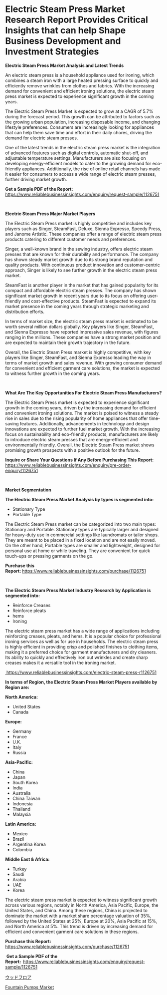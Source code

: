 <p><h1>Electric Steam Press Market Research Report Provides Critical Insights that can help Shape Business Development and Investment Strategies</h1></p><p><strong>Electric Steam Press Market Analysis and Latest Trends</strong></p>
<p><p>An electric steam press is a household appliance used for ironing, which combines a steam iron with a large heated pressing surface to quickly and efficiently remove wrinkles from clothes and fabrics. With the increasing demand for convenient and efficient ironing solutions, the electric steam press market is expected to experience significant growth in the coming years.</p><p>The Electric Steam Press Market is expected to grow at a CAGR of 5.7% during the forecast period. This growth can be attributed to factors such as the growing urban population, increasing disposable income, and changing lifestyle preferences. Consumers are increasingly looking for appliances that can help them save time and effort in their daily chores, driving the demand for electric steam presses.</p><p>One of the latest trends in the electric steam press market is the integration of advanced features such as digital controls, automatic shut-off, and adjustable temperature settings. Manufacturers are also focusing on developing energy-efficient models to cater to the growing demand for eco-friendly appliances. Additionally, the rise of online retail channels has made it easier for consumers to access a wide range of electric steam presses, further driving market growth.</p></p>
<p><strong>Get a Sample PDF of the Report:&nbsp;</strong> <a href="https://www.reliablebusinessinsights.com/enquiry/request-sample/1126751">https://www.reliablebusinessinsights.com/enquiry/request-sample/1126751</a></p>
<p>&nbsp;</p>
<p><strong>Electric Steam Press Major Market Players</strong></p>
<p><p>The Electric Steam Press market is highly competitive and includes key players such as Singer, SteamFast, Deluxe, Sienna Expresso, Speedy Press, and Janome Artistic. These companies offer a range of electric steam press products catering to different customer needs and preferences.</p><p>Singer, a well-known brand in the sewing industry, offers electric steam presses that are known for their durability and performance. The company has shown steady market growth due to its strong brand reputation and quality products. With continuous product innovation and customer-centric approach, Singer is likely to see further growth in the electric steam press market.</p><p>SteamFast is another player in the market that has gained popularity for its compact and affordable electric steam presses. The company has shown significant market growth in recent years due to its focus on offering user-friendly and cost-effective products. SteamFast is expected to expand its market presence in the coming years through strategic marketing and distribution efforts.</p><p>In terms of market size, the electric steam press market is estimated to be worth several million dollars globally. Key players like Singer, SteamFast, and Sienna Expresso have reported impressive sales revenue, with figures ranging in the millions. These companies have a strong market position and are expected to maintain their growth trajectory in the future.</p><p>Overall, the Electric Steam Press market is highly competitive, with key players like Singer, SteamFast, and Sienna Expresso leading the way in terms of market growth and sales revenue. With growing consumer demand for convenient and efficient garment care solutions, the market is expected to witness further growth in the coming years.</p></p>
<p>&nbsp;</p>
<p><strong>What Are The Key Opportunities For Electric Steam Press Manufacturers?</strong></p>
<p><p>The Electric Steam Press market is expected to experience significant growth in the coming years, driven by the increasing demand for efficient and convenient ironing solutions. The market is poised to witness a steady rise in sales due to the rising popularity of home appliances that offer time-saving features. Additionally, advancements in technology and design innovations are expected to further fuel market growth. With the increasing focus on sustainability and eco-friendly products, manufacturers are likely to introduce electric steam presses that are energy-efficient and environmentally friendly. Overall, the Electric Steam Press market shows promising growth prospects with a positive outlook for the future.</p></p>
<p><strong>Inquire or Share Your Questions If Any Before Purchasing This Report:</strong> <a href="https://www.reliablebusinessinsights.com/enquiry/pre-order-enquiry/1126751">https://www.reliablebusinessinsights.com/enquiry/pre-order-enquiry/1126751</a></p>
<p>&nbsp;</p>
<p><strong>Market Segmentation</strong></p>
<p><strong>The Electric Steam Press Market Analysis by types is segmented into:</strong></p>
<p><ul><li>Stationary Type</li><li>Portable Type</li></ul></p>
<p><p>The Electric Steam Press market can be categorized into two main types: Stationary and Portable. Stationary types are typically larger and designed for heavy-duty use in commercial settings like laundromats or tailor shops. They are meant to be placed in a fixed location and are not easily moved. On the other hand, Portable types are smaller and lightweight, designed for personal use at home or while traveling. They are convenient for quick touch-ups or pressing garments on the go.</p></p>
<p><strong>Purchase this Report:&nbsp;</strong><a href="https://www.reliablebusinessinsights.com/purchase/1126751">https://www.reliablebusinessinsights.com/purchase/1126751</a></p>
<p>&nbsp;</p>
<p><strong>The Electric Steam Press Market Industry Research by Application is segmented into:</strong></p>
<p><ul><li>Reinforce Creases</li><li>Reinforce pleats</li><li>hems</li><li>Ironing</li></ul></p>
<p><p>The electric steam press market has a wide range of applications including reinforcing creases, pleats, and hems. It is a popular choice for professional ironing services as well as for use in households. The electric steam press is highly efficient in providing crisp and polished finishes to clothing items, making it a preferred choice for garment manufacturers and dry cleaners. Its ability to quickly and effectively iron out wrinkles and create sharp creases makes it a versatile tool in the ironing market.</p></p>
<p><a href="https://www.reliablebusinessinsights.com/electric-steam-press-r1126751">&nbsp;https://www.reliablebusinessinsights.com/electric-steam-press-r1126751</a></p>
<p><strong>In terms of Region, the Electric Steam Press Market Players available by Region are:</strong></p>
<p>
    <p> <strong> North America: </strong>
        <ul>
            <li>United States</li>
            <li>Canada</li>
        </ul>
        </p> 
    <p> <strong> Europe: </strong>
        <ul>
            <li>Germany</li>
            <li>France</li>
            <li>U.K.</li>
            <li>Italy</li>
            <li>Russia</li>
        </ul>
        </p> 
    <p> <strong> Asia-Pacific: </strong>
        <ul>
            <li>China</li>
            <li>Japan</li>
            <li>South Korea</li>
            <li>India</li>
            <li>Australia</li>
            <li>China Taiwan</li>
            <li>Indonesia</li>
            <li>Thailand</li>
            <li>Malaysia</li>
        </ul>
        </p> 
    <p> <strong> Latin America: </strong>
        <ul>
            <li>Mexico</li>
            <li>Brazil</li>
            <li>Argentina Korea</li>
            <li>Colombia</li>
        </ul>
        </p> 
    <p> <strong> Middle East & Africa: </strong>
        <ul>
            <li>Turkey</li>
            <li>Saudi</li>
            <li>Arabia</li>
            <li>UAE</li>
            <li>Korea</li>
        </ul>
    </p>
    </p>
<p><p>The electric steam press market is expected to witness significant growth across various regions, notably in North America, Asia Pacific, Europe, the United States, and China. Among these regions, China is projected to dominate the market with a market share percentage valuation of 35%, followed by the United States at 25%, Europe at 20%, Asia Pacific at 15%, and North America at 5%. This trend is driven by increasing demand for efficient and convenient garment care solutions in these regions.</p></p>
<p><strong>Purchase this Report: </strong><a href="https://www.reliablebusinessinsights.com/purchase/1126751">https://www.reliablebusinessinsights.com/purchase/1126751</a></p>
<p>&nbsp;<strong>Get a Sample PDF of the Report:&nbsp;&nbsp;</strong><a href="https://www.reliablebusinessinsights.com/enquiry/request-sample/1126751">https://www.reliablebusinessinsights.com/enquiry/request-sample/1126751</a></p>
<p><strong></strong></p>
<p><p><a href="https://github.com/avbqbctihcbe2/Market-Research-Report-List-3/blob/main/455925731596.md">ウッドフロア</a></p><p><a href="https://github.com/nandosuryapratama/Market-Research-Report-List-1/blob/main/fountain-pumps-market.md">Fountain Pumps Market</a></p></p>